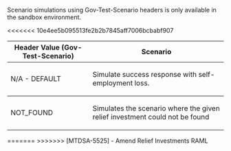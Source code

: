 <p>Scenario simulations using Gov-Test-Scenario headers is only available in the sandbox environment.</p>
<table>
    <thead>
        <tr>
            <th>Header Value (Gov-Test-Scenario)</th>
            <th>Scenario</th>
        </tr>
    </thead>
    <tbody>
        <tr>
            <td><p>N/A - DEFAULT</p></td>
            <td><p>Simulate success response with self-employment loss.</p></td>
        </tr>
    </tbody>
<<<<<<< 10e4ee5b095513fe2b2b7845aff7006bcbabf907
        <tbody>
            <tr>
                <td><p>NOT_FOUND</p></td>
                <td><p>Simulates the scenario where the given relief investment could not be found</p></td>
            </tr>            
        </tbody>
</table>
=======
</table>
>>>>>>> [MTDSA-5525] - Amend Relief Investments RAML
